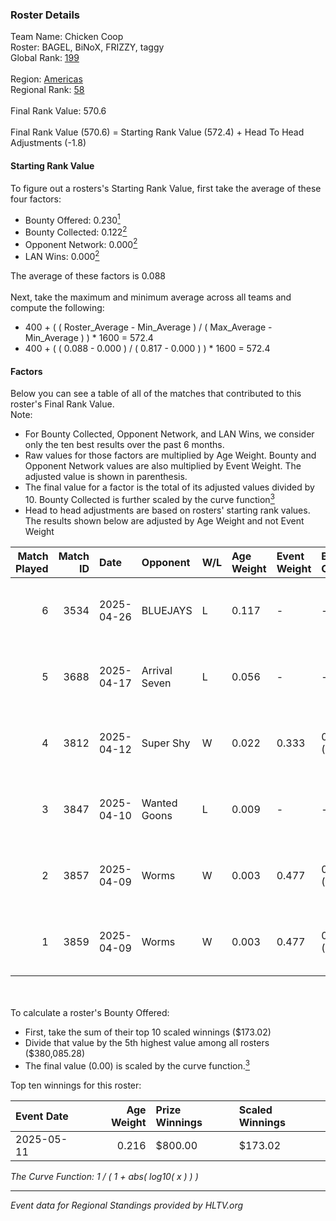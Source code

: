 ### Roster Details<br />
Team Name: Chicken Coop<br />
Roster: BAGEL, BiNoX, FRIZZY, taggy<br />
Global Rank: [199](../../standings_global_2025_10_06.md)<br />
<br />
Region: [Americas]( ../../standings_americas_2025_10_06.md)<br />
Regional Rank: [58]( ../../standings_americas_2025_10_06.md)<br />
<br />
Final Rank Value:  570.6<br />
<br />
Final Rank Value (570.6) = Starting Rank Value (572.4) + Head To Head Adjustments (-1.8)<br />

#### Starting Rank Value<br />
To figure out a rosters's Starting Rank Value, first take the average of these four factors:<br />
- Bounty Offered: 0.230[<sup>1</sup>](#table2)
- Bounty Collected: 0.122[<sup>2</sup>](#table1)
- Opponent Network: 0.000[<sup>2</sup>](#table1)
- LAN Wins: 0.000[<sup>2</sup>](#table1)

The average of these factors is 0.088<br />
<br />
Next, take the maximum and minimum average across all teams and compute the following:<br />
- 400 + ( ( Roster_Average - Min_Average ) / ( Max_Average - Min_Average ) ) * 1600 = 572.4
- 400 + ( ( 0.088 - 0.000 ) / ( 0.817 - 0.000 ) ) * 1600 = 572.4


#### Factors<br />
Below you can see a table of all of the matches that contributed to this roster's Final Rank Value.<br />
Note:<br />

- For Bounty Collected, Opponent Network, and LAN Wins, we consider only the ten best results over the past 6 months.
- Raw values for those factors are multiplied by Age Weight. Bounty and Opponent Network values are also multiplied by Event Weight. The adjusted value is shown in parenthesis.
- The final value for a factor is the total of its adjusted values divided by 10. Bounty Collected is further scaled by the curve function[<sup>3</sup>](#curveFunction)
- Head to head adjustments are based on rosters' starting rank values. The results shown below are adjusted by Age Weight and not Event Weight
<span id="table1"></span><br />


| Match Played | Match ID | Date       | Opponent      | W/L | Age Weight | Event Weight | Bounty Collected | Opponent Network | LAN Wins  | H2H Adj. | Roster                                  |
| -: | -: | :- | :- | :- | :- | :- | :- | :- | :- | -: | :- |
|            6 |     3534 | 2025-04-26 | BLUEJAYS      | L   | 0.117      | -            | -                | -                | -         |    -1.31 | BAGEL, BiNoX, FRIZZY, LittleBEER, taggy |
|            5 |     3688 | 2025-04-17 | Arrival Seven | L   | 0.056      | -            | -                | -                | -         |    -0.65 | BAGEL, BiNoX, FRIZZY, LittleBEER, taggy |
|            4 |     3812 | 2025-04-12 | Super Shy     | W   | 0.022      | 0.333        | 0.000 (0.000)    | 0.000 (0.000)    | 0 (0.000) |     0.19 | BAGEL, BiNoX, FRIZZY, LittleBEER, taggy |
|            3 |     3847 | 2025-04-10 | Wanted Goons  | L   | 0.009      | -            | -                | -                | -         |    -0.16 | BAGEL, BiNoX, FRIZZY, LittleBEER, taggy |
|            2 |     3857 | 2025-04-09 | Worms         | W   | 0.003      | 0.477        | 0.000 (0.000)    | 0.000 (0.000)    | 0 (0.000) |     0.04 | BAGEL, BiNoX, FRIZZY, Jonji, taggy      |
|            1 |     3859 | 2025-04-09 | Worms         | W   | 0.003      | 0.477        | 0.000 (0.000)    | 0.000 (0.000)    | 0 (0.000) |     0.04 | BAGEL, BiNoX, FRIZZY, Jonji, taggy      |

<br />
<span id="table2"></span><br />
To calculate a roster's Bounty Offered:<br />

- First, take the sum of their top 10 scaled winnings ($173.02)
- Divide that value by the 5th highest value among all rosters ($380,085.28)
- The final value (0.00) is scaled by the curve function.[<sup>3</sup>](#curveFunction)

Top ten winnings for this roster:<br />

| Event Date | Age Weight | Prize Winnings | Scaled Winnings |
| :- | -: | :- | :- |
| 2025-05-11 |      0.216 | $800.00        | $173.02         |


<span id="curveFunction"></span>_The Curve Function: 1 / ( 1 + abs( log10( x ) ) )_<br />

---
_Event data for Regional Standings provided by HLTV.org_<br />
